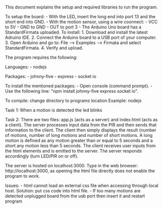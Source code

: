 This document explains the setup and required libraries to run the program.

To setup the board:
	- With the LED, insert the long end into port 13 and the short end into GND.
	- With the motion sensor, using a wire coonnect:
		- VCC to 5V
		- GND to GND
		- OUT to port 3
	- The Arduino Uno board has a StandardFirmata uploaded. To install:
		1. Download and install the latest Adruino IDE.
		2. Connect the Arduino board to a USB port of your computer.
		3. Open Arduino and go to: File --> Examples --> Firmata and select StandardFirmata.
		4. Verify and upload.



The program requires the following:

Languages:
	- nodejs
	
Packages:
	- johnny-five
	- express
	- socket io

To install the mentioned packages:
	- Open console (command prompt).
	- Use the following line: "npm install johnny-five express socket io".

To compile:
change directory to programs location
      Example: nodejs <filename>

Task 1: 
When a motion is detected the led blinks 

Task 2:
There are two files: app.js (acts as a server) and index.html (acts as a client). The server processes input data
from the PIR and then sends that information to the client. The client then simply displays the result (number of motions,
number of long motions and number of short motions. A long motion is defined as any motion greater than or equal to 5 seconds and a short any motion less than 5 seconds. The client receives user inputs from the html elements and is emitted
to the server. The server responds accordingly (turn LED/PIR on or off).

The server is hosted on localhost:3000. Type in the web browser: http://localhost:3000, as opening the html file directly
does not enable the program to work.

Issues:
	- html cannot load an external css file when accessing through local host. Solution: put css code into html file.
	- If too many motions are detected unplugged board from the usb port then insert it and restart program 
